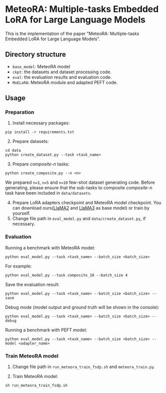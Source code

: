 # MeteoRA: Multiple-tasks Embedded LoRA for Large Language Models

This is the implementation of the paper "MeteoRA: Multiple-tasks Embedded LoRA for Large Language Models".

## Directory structure

- `base_model`: MeteoRA model
- `ckpt`: the datasets and dataset processing code.
- `eval`: the evaluation results and evaluation code.
- `MoELoRA`: MeteoRA module and adapted PEFT code.

## Usage

### Preparation

1. Install necessary packages:
```
pip install -r requirements.txt
```
2. Prepare datasets:
```
cd data
python create_dataset.py --task <task_name>
```
3. Prepare *composite-n* tasks:
```
python create_composite.py --n <n>
```
We prepared `n=3`, `n=5` and `n=10` few-shot dataset generating code. Before generating, please ensure that the sub-tasks to composite *composite-n* task have been included in `data/datasets`.

4. Prepare LoRA adapters checkpoint and MeteoRA model checkpoint. You can download ours([LlaMA2](https://huggingface.co/hDPQ4gi9BG/MeteoRA_llama2_13b) and [LlaMA3](https://huggingface.co/hDPQ4gi9BG/MeteoRA_llama3_8b) as base model) or train by yourself.
5. Change file path in `eval_model.py` and `data/create_dataset.py`,  if necessary.

### Evaluation

Running a benchmark with MeteoRA model:
```
python eval_model.py --task <task_name> --batch_size <batch_size> 
```

For example:
```
python eval_model.py --task composite_10 --batch_size 4 
```

Save the evaluation result:
```
python eval_model.py --task <task_name> --batch_size <batch_size> --save
```

Debug mode (model output and ground truth will be shown in the console):
```
python eval_model.py --task <task_name> --batch_size <batch_size> --debug
```

Running a benchmark with PEFT model:
```
python eval_model.py --task <task_name> --batch_size <batch_size> --model <adapter_name>
```

### Train MeteoRA model

1. Change file path in `run_meteora_train_fsdp.sh` and `meteora_train.py`.

2. Train MeteoRA model:
```
sh run_meteora_train_fsdp.sh
```
